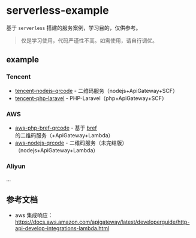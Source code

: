 # serverless-example

基于 `serverless` 搭建的服务案例，学习目的，仅供参考。

> 仅是学习使用，代码严谨性不高。如需使用，请自行调优。

## example

### Tencent

- [tencent-nodejs-qrcode](./tencent-nodejs-qrcode) - 二维码服务（nodejs+ApiGateway+SCF）
- [tencent-php-laravel](./tencent-php-laravel) - PHP-Laravel（php+ApiGateway+SCF）

### AWS

- [aws-php-bref-qrcode](./aws-php-bref-qrcode) - 基于 [bref](https://bref.sh/) 的二维码服务（+ApiGateway+Lambda）
- [aws-nodejs-qrcode](./aws-nodejs-qrcode) - 二维码服务（未完结版）（nodejs+ApiGateway+Lambda）

### Aliyun

...

## 参考文档

- aws 集成响应：https://docs.aws.amazon.com/apigateway/latest/developerguide/http-api-develop-integrations-lambda.html
